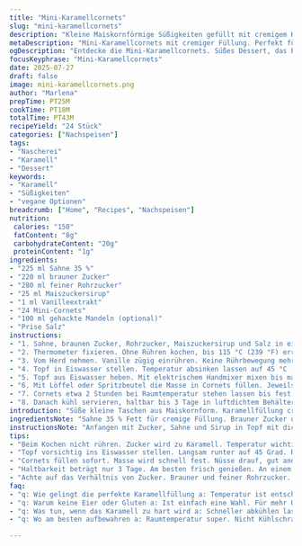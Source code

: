 ```yaml
---
title: "Mini-Karamellcornets"
slug: "mini-karamellcornets"
description: "Kleine Maiskornförmige Süßigkeiten gefüllt mit cremigem Karamell. Enthält Sahne, verschiedene Zuckerarten und Maiszuckersirup. Vanille für Aroma. Wahlweise Nüsse für Textur. Ohne Gluten, Eier und Nüsse möglich. Zucker wird auf 115 °C erhitzt. Abkühlen lassen auf 45 °C. Dann mit Mixer aufgeschlagen bis matte Konsistenz. Gefüllt in Mini-Cornets, mit Nüssen garniert. Kühlzeit etwa 2 Stunden. Snack oder Dessert. Vegetarisch. Schmelzend weich. Leicht klebrig, süß. "
metaDescription: "Mini-Karamellcornets mit cremiger Füllung. Perfekt für Snacks oder Desserts. Ohne Gluten, schnell zubereitet und wahnsinnig lecker."
ogDescription: "Entdecke die Mini-Karamellcornets. Süßes Dessert, das bei jeder Gelegenheit begeistert. Cremig, klebrig und mit knackigen Nüssen. Unbedingt probieren."
focusKeyphrase: "Mini-Karamellcornets"
date: 2025-07-27
draft: false
image: mini-karamellcornets.png
author: "Marlena"
prepTime: PT25M
cookTime: PT18M
totalTime: PT43M
recipeYield: "24 Stück"
categories: ["Nachspeisen"]
tags:
- "Nascherei"
- "Karamell"
- "Dessert"
keywords:
- "Karamell"
- "Süßigkeiten"
- "vegane Optionen"
breadcrumb: ["Home", "Recipes", "Nachspeisen"]
nutrition: 
 calories: "150"
 fatContent: "8g"
 carbohydrateContent: "20g"
 proteinContent: "1g"
ingredients:
- "225 ml Sahne 35 %"
- "220 ml brauner Zucker"
- "280 ml feiner Rohrzucker"
- "25 ml Maiszuckersirup"
- "1 ml Vanilleextrakt"
- "24 Mini-Cornets"
- "100 ml gehackte Mandeln (optional)"
- "Prise Salz"
instructions:
- "1. Sahne, braunen Zucker, Rohrzucker, Maiszuckersirup und Salz in einen Topf mit dickem Boden geben. Erwärmen. Rühren bis Zucker fast aufgelöst ist."
- "2. Thermometer fixieren. Ohne Rühren kochen, bis 115 °C (239 °F) erreicht sind."
- "3. Vom Herd nehmen. Vanille zügig einrühren. Keine Rührbewegung mehr."
- "4. Topf in Eiswasser stellen. Temperatur absinken lassen auf 45 °C (113 °F), ca. 15–25 Minuten. Nicht rühren."
- "5. Topf aus Eiswasser heben. Mit elektrischem Handmixer mixen bis matte, weich-cremige Masse entsteht. Dauer 3–4 Minuten."
- "6. Mit Löffel oder Spritzbeutel die Masse in Cornets füllen. Jeweils Mandeln oben drauf geben."
- "7. Cornets etwa 2 Stunden bei Raumtemperatur stehen lassen bis fest."
- "8. Danach kühl servieren, haltbar bis 3 Tage in luftdichtem Behälter."
introduction: "Süße kleine Taschen aus Maiskornform. Karamellfüllung cremig. Zucker karamellisiert bei 115 Grad. Mischung wird langsam gekühlt, bis dick, dann geschlagen. So bekommen Cornets eine samtige Textur. Vanille wichtig für Geschmack, mild, rund. Mandeln drin, knusprig optional. Keine Eier. Glutenfrei. Vegetarisch. Zucker anteilig erhöht für süßere Note. Zeit zum Abkühlen und Schlagen braucht Geduld.<br><br>Mini-Cornets werden damit aufgefüllt. Süßes Erlebnis. Snack für zwischendurch. Einfach zuzubereiten, braucht nur Zucker, Sahne und Geduld. Maiszuckersirup macht Karamell weicher, verhindert Kristalle. 2 Stunden kühl stehen für perfekte Konsistenz, nicht frostig. Kühl lagern. Haltbar kurz. Nicht zu früh füllen, Masse muss richtige Temperatur haben. Kein Rühren während Kochen oder Abkühlen. Ergebnis: süß, cremig, ein bisschen klebrig. "
ingredientsNote: "Sahne 35 % Fett für cremige Füllung. Brauner Zucker und Rohrzucker kombiniert für Geschmack und Farbe. Maiszuckersirup stabilisiert Karamell, verhindert Zuckerkristalle. Vanilleextrakt gibt Aroma. Mandeln optional; Mandeln oder Pecannüsse. Mehr Mandeln geben mehr Textur, weniger für milder. Salz hebt Süße hervor, kleine Prise reicht. Cornets: Mini-Größe ideal für Portion, luftdicht aufbewahren. Zuckermenge reduziert im Vergleich zum Original für weniger süß, für ausgewogene Süße. Timing beim Erhitzen und Abkühlen entscheidend. "
instructionsNote: "Anfangen mit Zucker, Sahne und Sirup in Topf mit dickem Boden. Rühren bis Zucker fast weg, dann nur noch Temperatur beobachten. Genau 115 °C geben. Nicht mehr rühren danach, sonst Zuckerkristalle. Vanille direkt einrühren nach Hitzequelle weg. Abschrecken in Eiswasser, langsam runter auf 45 °C. Rühren erst nach Abkühlen mit Handmixer, bis mattschimmernde Konsistenz. Sonst falsche Textur. Füllung in Cornets per Löffel oder Spritzbeutel. Nüsse sofort drauf, drücken. Zwei Stunden ruhen lassen. Nicht kühlen im Kühlschrank, Raumtemperatur reicht, sonst zu hart. Fertig sind kleine süße Taschen mit karamelliger Füllung, leicht klebrig, weich. Haltbarkeit kurz, frisch essen oder kühlen locker. "
tips:
- "Beim Kochen nicht rühren. Zucker wird zu Karamell. Temperatur wichtig. Verhindert Kristalle. Nach 115 Grad schnell Vanille einrühren."
- "Topf vorsichtig ins Eiswasser stellen. Langsam runter auf 45 Grad. Rühren erst danach mit Mixer. Diese Technik wichtig. Konsistenz wird entscheidend."
- "Cornets füllen sofort. Masse wird schnell fest. Nüsse drauf, gut andrücken. So bleiben sie haften. Muß alles schnell gehen, dann klappts."
- "Haltbarkeit beträgt nur 3 Tage. Am besten frisch genießen. An einem kühlen Ort aufbewahren. Nach zwei Stunden sind sie perfekt für den Genuss."
- "Achte auf das Verhältnis von Zucker. Brauner und feiner Rohrzucker. Gibt Farbe und Geschmack. Maiszuckersirup für Weichheit und Stabilität."
faq:
- "q: Wie gelingt die perfekte Karamellfüllung a: Temperatur ist entscheidend. Bei 115 Grad genau aufhören. Sonst zu fest oder Kristalle."
- "q: Warum keine Eier oder Gluten a: Ist einfach eine Wahl. Für mehr Optionen, viele Leute mögen das. Ideal für Allergiker auch."
- "q: Was tun, wenn das Karamell zu hart wird a: Schneller abkühlen lassen. Besser auf 45 Grad runter. Effektiv für richtige Konsistenz."
- "q: Wo am besten aufbewahren a: Raumtemperatur super. Nicht Kühlschrank. Zu hart bei Kälte. Luftdichter Behälter wichtig."

---
```

